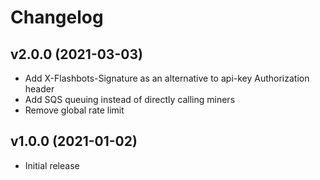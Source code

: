 # Changelog

## v2.0.0 (2021-03-03)

- Add X-Flashbots-Signature as an alternative to api-key Authorization header
- Add SQS queuing instead of directly calling miners
- Remove global rate limit

## v1.0.0 (2021-01-02)

- Initial release
